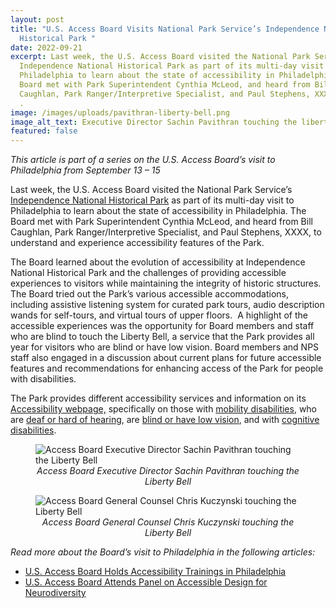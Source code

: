 ```yaml
---
layout: post
title: "U.S. Access Board Visits National Park Service’s Independence National
  Historical Park "
date: 2022-09-21
excerpt: Last week, the U.S. Access Board visited the National Park Service’s
  Independence National Historical Park as part of its multi-day visit to
  Philadelphia to learn about the state of accessibility in Philadelphia. The
  Board met with Park Superintendent Cynthia McLeod, and heard from Bill
  Caughlan, Park Ranger/Interpretive Specialist, and Paul Stephens, XXXX, to . .
  .
image: /images/uploads/pavithran-liberty-bell.png
image_alt_text: Executive Director Sachin Pavithran touching the liberty bell
featured: false
---
```

*This article is part of a series on the U.S. Access Board’s visit to Philadelphia from September 13 – 15*    

Last week, the U.S. Access Board visited the National Park Service’s [Independence National Historical Park](https://www.nps.gov/inde/index.htm) as part of its multi-day visit to Philadelphia to learn about the state of accessibility in Philadelphia. The Board met with Park Superintendent Cynthia McLeod, and heard from Bill Caughlan, Park Ranger/Interpretive Specialist, and Paul Stephens, XXXX, to understand and experience accessibility features of the Park. 

The Board learned about the evolution of accessibility at Independence National Historical Park and the challenges of providing accessible experiences to visitors while maintaining the integrity of historic structures. The Board tried out the Park’s various accessible accommodations, including assistive listening system for curated park tours, audio description wands for self-tours, and virtual tours of upper floors.  A highlight of the accessible experiences was the opportunity for Board members and staff who are blind to touch the Liberty Bell, a service that the Park provides all year for visitors who are blind or have low vision. Board members and NPS staff also engaged in a discussion about current plans for future accessible features and recommendations for enhancing access of the Park for people with disabilities. 

The Park provides different accessibility services and information on its [Accessibility webpage,](https://www.nps.gov/inde/planyourvisit/accessibility.htm) specifically on those with [mobility disabilities](https://www.nps.gov/inde/planyourvisit/physical-mobility.htm), who are [deaf or hard of hearing](https://www.nps.gov/inde/planyourvisit/hearing.htm), are [blind or have low vision](https://www.nps.gov/inde/planyourvisit/visual.htm), and with [cognitive disabilities](https://www.nps.gov/inde/planyourvisit/cognitive.htm). 

<figure class="img-left">
  <img src="./images/uploads/pavithran-liberty-bell.png" alt="Access Board Executive Director Sachin Pavithran touching the Liberty Bell" class="center">
  <figcaption style="text-align:center">
    <em> Access Board Executive Director Sachin Pavithran touching the Liberty Bell</em>
  </figcaption>
</figure>
<figure class="img-right">
  <img src="./images/uploads/kuczynski-liberty-bell.png" alt="Access Board General Counsel Chris Kuczynski touching the Liberty Bell" class="center">
  <figcaption style="text-align:center">
    <em>Access Board General Counsel Chris Kuczynski touching the Liberty Bell</em>
  </figcaption>
</figure>

*Read more about the Board’s visit to Philadelphia in the following articles:* 

* [U.S. Access Board Holds Accessibility Trainings in Philadelphia](https://www.access-board.gov/news/2022/09/20/u-s-access-board-holds-accessibility-trainings-in-philadelphia/) 
* [U.S. Access Board Attends Panel on Accessible Design for Neurodiversity](https://www.access-board.gov/news/2022/09/20/u-s-access-board-attends-panel-on-accessible-design-for-neurodiversity/)